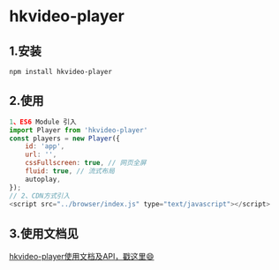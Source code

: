 # hkvideo-player
## 1.安装
```
npm install hkvideo-player
```
## 2.使用
```javascript { .theme-peacock } 
1、ES6 Module 引入
import Player from 'hkvideo-player'
const players = new Player({
    id: 'app',
    url: '',
    cssFullscreen: true, // 网页全屏
    fluid: true, // 流式布局
    autoplay,
});
// 2、CDN方式引入
<script src="../browser/index.js" type="text/javascript"></script>
```
## 3.使用文档见
[hkvideo-player使用文档及API，戳这里😄](https://juejin.im/post/6883423886927462413)
